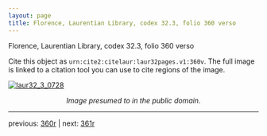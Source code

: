 ```yaml
---
layout: page
title: Florence, Laurentian Library, codex 32.3, folio 360 verso
---
```


Florence, Laurentian Library, codex 32.3, folio 360 verso

Cite this object as `urn:cite2:citelaur:laur32pages.v1:360v`.  The full image is linked to a citation tool you can use to cite regions of the image.

[![laur32_3_0728](http://www.homermultitext.org/iipsrv?IIIF=/project/homer/pyramidal/deepzoom/citelaur/laur32imgs/v1/laur32_3_0728.tif/full/800,/0/default.jpg)](http://www.homermultitext.org/ict2/?urn=urn:cite2:citelaur:laur32imgs.v1:laur32_3_0728) 

<p style="text-align: center; font-style: italic;">Image presumed to in the public domain.</p>

---

previous: [360r](../360r/) | next: [361r](../361r/)